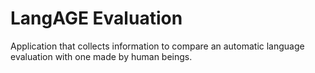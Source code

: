 # LangAGE Evaluation
Application that collects information to compare an automatic language  evaluation with one made by human beings.
